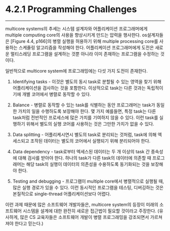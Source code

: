 # 4.2.1 Programming Challenges
---
multicore systems의 추세는 시스템 설계자와 어플리케이션 프로그래머에게 multiple computing core의 사용을 향상시키게 만드는 압력을 행사한다. os설계자들은 [Figure 4.4, p166]의 병렬 실행을 허용하기 위해 multiple processing core를 사용하는 스케쥴링 알고리즘을 작성해야 한다. 어플리케이션 프로그래머에게 도전은 새로운 멀티스레딩 프로그램을 설계하는 것뿐 아니라 이미 존재하는 프로그램을 수정하는 것이다.

일반적으로 multicore system에 프로그래밍에는 다섯 가지 도전이 존재한다.

1. Identifying tasks - 이것은 별도의 동시 task로 분할될 수 있는 영역을 찾기 위해 어플리케이션을 검사하는 것을 포함한다. 이상적으로 task는 다른 것과는 독립적이기에 개별 코어에서 병렬로 동작할 수 있다.

2. Balance - 병렬로 동작할 수 있는 task를 식별하는 동안 프로그래머는 task가 동일한 가치의 일을 수행하도록 보장해야 한다. 몇 가지 예를들면, 특정 task는 다른 task처럼 전반적인 프로세스에 많은 가치를 기여하지 않을 수 있다. 이런 task를 실행하기 위해서 별도의 실행 코어를 사용하는 것은 그만한 가치가 없을 수 있다.

3. Data splitting - 어플리케시연시 별도의 task로 분리되는 것처럼, task에 의해 엑세스되고 조작된 데이터는 별도의 코어에서 실행되기 위해 분리되어야 한다.

4. Data dependency - task로부터 엑세스된 데이터는 두 개 이상의 task 간 종속성에 대해 검사를 받아야 한다. 하나의 task가 다른 task의 데이터에 의존할 때 프로그래머는 해당 task의 실행이 데이터의 의존성을 수용하도록 동기화되는 것을 보장해야 한다.

5. Testing and debugging - 프로그램이 multiple core에서 병렬적으로 실행될 때, 많은 실행 경로가 있을 수 있다. 이런 동시적인 프로그램을 테스팅, 디버깅하는 것은 본질적으로 single-thread 어플리케이션보다 어렵다.

이런 과제 때문에 많은 소프트웨어 개발자들은, multicore system의 등장이 미래의 소프트웨어 시스템을 설계에 대한 완전히 새로운 접근법이 필요할 것이라고 주장한다. (유사하게, 많은 CS 교육자들은 소프트웨어 개발이 병렬 프로그래밍을 강조되면서 가르쳐져야 한다고 믿는다.)
